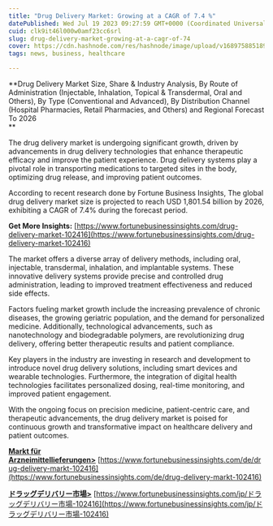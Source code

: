 ```yaml
---
title: "Drug Delivery Market: Growing at a CAGR of 7.4 %"
datePublished: Wed Jul 19 2023 09:27:59 GMT+0000 (Coordinated Universal Time)
cuid: clk9it46l000w0amf23cc6srl
slug: drug-delivery-market-growing-at-a-cagr-of-74
cover: https://cdn.hashnode.com/res/hashnode/image/upload/v1689758851890/187ec907-5fcc-4237-85ab-d9aa7962b293.png
tags: news, business, healthcare

---
```


**Drug Delivery Market Size, Share & Industry Analysis, By Route of Administration (Injectable, Inhalation, Topical & Transdermal, Oral and Others), By Type (Conventional and Advanced), By Distribution Channel (Hospital Pharmacies, Retail Pharmacies, and Others) and Regional Forecast To 2026  
**

The drug delivery market is undergoing significant growth, driven by advancements in drug delivery technologies that enhance therapeutic efficacy and improve the patient experience. Drug delivery systems play a pivotal role in transporting medications to targeted sites in the body, optimizing drug release, and improving patient outcomes.

According to recent research done by Fortune Business Insights, The global drug delivery market size is projected to reach USD 1,801.54 billion by 2026, exhibiting a CAGR of 7.4% during the forecast period.

**Get More Insights:** [https://www.fortunebusinessinsights.com/drug-delivery-market-102416](https://www.fortunebusinessinsights.com/drug-delivery-market-102416)

The market offers a diverse array of delivery methods, including oral, injectable, transdermal, inhalation, and implantable systems. These innovative delivery systems provide precise and controlled drug administration, leading to improved treatment effectiveness and reduced side effects.

Factors fueling market growth include the increasing prevalence of chronic diseases, the growing geriatric population, and the demand for personalized medicine. Additionally, technological advancements, such as nanotechnology and biodegradable polymers, are revolutionizing drug delivery, offering better therapeutic results and patient compliance.

Key players in the industry are investing in research and development to introduce novel drug delivery solutions, including smart devices and wearable technologies. Furthermore, the integration of digital health technologies facilitates personalized dosing, real-time monitoring, and improved patient engagement.

With the ongoing focus on precision medicine, patient-centric care, and therapeutic advancements, the drug delivery market is poised for continuous growth and transformative impact on healthcare delivery and patient outcomes.

[**Markt für Arzneimittellieferungen&gt;**](https://www.fortunebusinessinsights.com/de/drug-delivery-markt-102416) [https://www.fortunebusinessinsights.com/de/drug-delivery-markt-102416](https://www.fortunebusinessinsights.com/de/drug-delivery-markt-102416)

[**ドラッグデリバリー市場&gt;**](http:// https://www.fortunebusinessinsights.com/jp/ドラッグデリバリー市場-102416) [https://www.fortunebusinessinsights.com/jp/ドラッグデリバリー市場-102416](https://www.fortunebusinessinsights.com/jp/ドラッグデリバリー市場-102416)